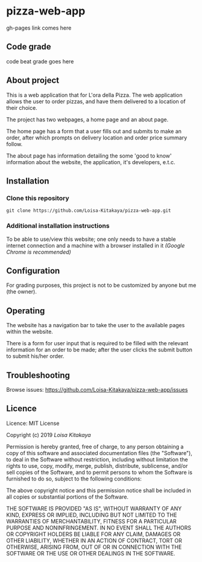 # pizza-web-app

gh-pages link comes here

## Code grade

code beat grade goes here

## About project

This is a web application that for L'ora della Pizza. The web application allows the user to order pizzas, and have them delivered to a location of their choice.

The project has two webpages, a home page and an about page.

The home page has a form that a user fills out and submits to make an order, after which prompts on delivery location and order price summary follow.

The about page has information detailing the some 'good to know' information about the website, the application, it's developers, e.t.c.

## Installation

### Clone this repository

```
git clone https://github.com/Loisa-Kitakaya/pizza-web-app.git

```

### Additional installation instructions

To be able to use/view this website; one only needs to have a stable internet connection and a machine with a browser installed in it  *(Google Chrome is recommended)*

## Configuration

For grading purposes, this project is not to be customized by anyone but me (the owner).

## Operating

The website has a navigation bar to take the user to the available pages within the website.

There is a form for user input that is required to be filled with the relevant information for an order to be made; after the user clicks the submit button to submit his/her order.

## Troubleshooting

Browse issues: <https://github.com/Loisa-Kitakaya/pizza-web-app/issues>

## Licence

Licence: MIT License

Copyright (c) 2019 *Loisa Kitakaya*

Permission is hereby granted, free of charge, to any person obtaining a copy
of this software and associated documentation files (the "Software"), to deal
in the Software without restriction, including without limitation the rights
to use, copy, modify, merge, publish, distribute, sublicense, and/or sell
copies of the Software, and to permit persons to whom the Software is
furnished to do so, subject to the following conditions:

The above copyright notice and this permission notice shall be included in all
copies or substantial portions of the Software.

THE SOFTWARE IS PROVIDED "AS IS", WITHOUT WARRANTY OF ANY KIND, EXPRESS OR
IMPLIED, INCLUDING BUT NOT LIMITED TO THE WARRANTIES OF MERCHANTABILITY,
FITNESS FOR A PARTICULAR PURPOSE AND NONINFRINGEMENT. IN NO EVENT SHALL THE
AUTHORS OR COPYRIGHT HOLDERS BE LIABLE FOR ANY CLAIM, DAMAGES OR OTHER
LIABILITY, WHETHER IN AN ACTION OF CONTRACT, TORT OR OTHERWISE, ARISING FROM,
OUT OF OR IN CONNECTION WITH THE SOFTWARE OR THE USE OR OTHER DEALINGS IN THE
SOFTWARE.
